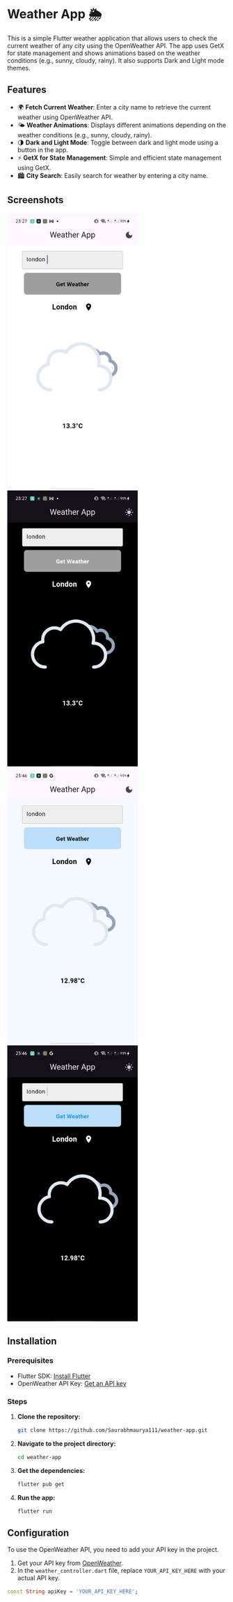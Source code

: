 # Weather App 🌦️

This is a simple Flutter weather application that allows users to check the current weather of any city using the OpenWeather API. The app uses GetX for state management and shows animations based on the weather conditions (e.g., sunny, cloudy, rainy). It also supports Dark and Light mode themes.

## Features

- 🌍 **Fetch Current Weather**: Enter a city name to retrieve the current weather using OpenWeather API.
- 🌤️ **Weather Animations**: Displays different animations depending on the weather conditions (e.g., sunny, cloudy, rainy).
- 🌗 **Dark and Light Mode**: Toggle between dark and light mode using a button in the app.
- ⚡ **GetX for State Management**: Simple and efficient state management using GetX.
- 🏙️ **City Search**: Easily search for weather by entering a city name.

## Screenshots
<img src="assets/light.jpg" width="300" />
<img src="assets/dark.jpg" width="300" />
<img src="assets/light2.jpg" width="300" />
<img src="assets/dark2.jpg" width="300" />

## Installation

### Prerequisites

- Flutter SDK: [Install Flutter](https://flutter.dev/docs/get-started/install)
- OpenWeather API Key: [Get an API key](https://openweathermap.org/api)

### Steps

1. **Clone the repository:**

    ```bash
    git clone https://github.com/Saurabhmaurya111/weather-app.git
    ```

2. **Navigate to the project directory:**

    ```bash
    cd weather-app
    ```

3. **Get the dependencies:**

    ```bash
    flutter pub get
    ```

4. **Run the app:**

    ```bash
    flutter run
    ```

## Configuration

To use the OpenWeather API, you need to add your API key in the project.

1. Get your API key from [OpenWeather](https://openweathermap.org/api).
2. In the `weather_controller.dart` file, replace `YOUR_API_KEY_HERE` with your actual API key.

```dart
const String apiKey = 'YOUR_API_KEY_HERE';
